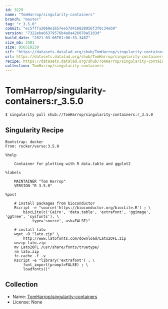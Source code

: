 ```yaml
---
id: 3229
name: "TomHarrop/singularity-containers"
branch: "master"
tag: "r_3.5.0"
commit: "ec5fffa2069e1657ee57d416828956f3f0c34eb9"
version: "7322eba66379576b4a0a426070a5103d"
build_date: "2021-03-06T01:06:33.348Z"
size_mb: 2501
size: 956510239
sif: "https://datasets.datalad.org/shub/TomHarrop/singularity-containers/r_3.5.0/2021-03-06-ec5fffa2-7322eba6/7322eba66379576b4a0a426070a5103d.simg"
url: https://datasets.datalad.org/shub/TomHarrop/singularity-containers/r_3.5.0/2021-03-06-ec5fffa2-7322eba6/
recipe: https://datasets.datalad.org/shub/TomHarrop/singularity-containers/r_3.5.0/2021-03-06-ec5fffa2-7322eba6/Singularity
collection: TomHarrop/singularity-containers
---
```


# TomHarrop/singularity-containers:r_3.5.0

```bash
$ singularity pull shub://TomHarrop/singularity-containers:r_3.5.0
```

## Singularity Recipe

```singularity
Bootstrap: docker
From: rocker/verse:3.5.0

%help

    Container for plotting with R data.table and ggplot2

%labels

    MAINTAINER "Tom Harrop"
    VERSION "R 3.5.0"

%post

    # install packages from bioconductor
    Rscript -e "source('https://bioconductor.org/biocLite.R') ; \
        biocLite(c('Cairo', 'data.table', 'extrafont', 'ggimage', 'ggtree', 'sysfonts'), \
            type='source', ask=FALSE)"

    # install lato
    wget -O "lato.zip" \
        http://www.latofonts.com/download/Lato2OFL.zip
    unzip lato.zip
    mv Lato2OFL /usr/share/fonts/truetype/
    rm lato.zip
    fc-cache -f -v
    Rscript -e "library('extrafont') ; \
        font_import(prompt=FALSE) ; \
        loadfonts()"
```

## Collection

 - Name: [TomHarrop/singularity-containers](https://github.com/TomHarrop/singularity-containers)
 - License: None

